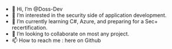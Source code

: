 - 👋 Hi, I’m @Doss-Dev
- 👀 I’m interested in the security side of application development.
- 🌱 I’m currently learning C#, Azure, and preparing for a Sec+ recertification.
- 💞️ I’m looking to collaborate on most any project.
- 📫 How to reach me : here on Github

<!---
Doss-Dev/Doss-Dev is a ✨ special ✨ repository because its `README.md` (this file) appears on your GitHub profile.
You can click the Preview link to take a look at your changes.
--->
